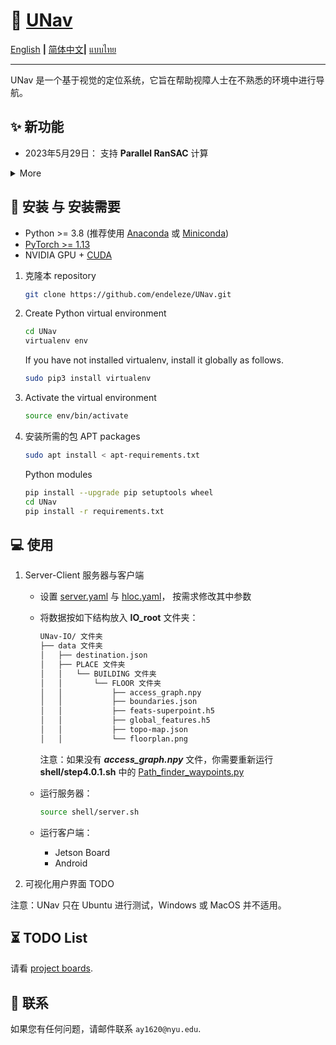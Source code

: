 
# :rocket: [UNav](https://github.com/endeleze/UNav)

[English](README.md) **|** [简体中文](README_CN.md)**|** [แบบไทย](README_Thai.md)

---

UNav 是一个基于视觉的定位系统，它旨在帮助视障人士在不熟悉的环境中进行导航。

## :sparkles: 新功能

- 2023年5月29日： 支持 **Parallel RanSAC** 计算

<details>
  <summary>More</summary>

</details>

## :wrench: 安装 与 安装需要

- Python >= 3.8 (推荐使用 [Anaconda](https://www.anaconda.com/download/#linux) 或 [Miniconda](https://docs.conda.io/en/latest/miniconda.html))
- [PyTorch >= 1.13](https://pytorch.org/)
- NVIDIA GPU + [CUDA](https://developer.nvidia.com/cuda-downloads)

1. 克隆本 repository

    ```bash
    git clone https://github.com/endeleze/UNav.git
    ```
1. Create Python virtual environment
    ```bash
    cd UNav
    virtualenv env 
    ```
    If you have not installed virtualenv, install it globally as follows.
    ```bash
    sudo pip3 install virtualenv
    ```
1. Activate the virtual environment
    ```bash
    source env/bin/activate
    ```

1. 安装所需的包
    APT packages
    ```bash
    sudo apt install < apt-requirements.txt
    ```
    Python modules
    ```bash
    pip install --upgrade pip setuptools wheel
    cd UNav
    pip install -r requirements.txt
    ```
## :computer: 使用
1. Server-Client 服务器与客户端

    * 设置 [server.yaml](configs/server.yaml) 与 [hloc.yaml](configs/hloc.yaml)， 按需求修改其中参数

   * 将数据按如下结构放入 **IO_root** 文件夹：
   
      ```bash
      UNav-IO/ 文件夹
      ├── data 文件夹
      │   ├── destination.json
      │   ├── PLACE 文件夹
      │   │   └── BUILDING 文件夹
      │   │       └── FLOOR 文件夹
      │   │           ├── access_graph.npy
      │   │           ├── boundaries.json
      │   │           ├── feats-superpoint.h5
      │   │           ├── global_features.h5
      │   │           ├── topo-map.json
      │   │           └── floorplan.png
      ```

      注意：如果没有 ***access_graph.npy*** 文件，你需要重新运行**shell/step4.0.1.sh** 中的 [Path_finder_waypoints.py](./Path_finder_waypoints.py)
    * 运行服务器：
      ```bash
      source shell/server.sh
      ```
    * 运行客户端：
      * Jetson Board
      * Android
  
2. 可视化用户界面
    TODO

注意：UNav 只在 Ubuntu 进行测试，Windows 或 MacOS 并不适用。

## :hourglass_flowing_sand: TODO List

请看 [project boards](https://github.com/endeleze/UNav/projects).



## :e-mail: 联系

如果您有任何问题，请邮件联系 `ay1620@nyu.edu`.
